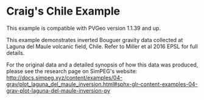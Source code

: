 # Craig's Chile Example

This example is compatible with PVGeo version 1.1.39 and up.

This example demonstrates inverted Bouguer gravity data collected at Laguna del Maule volcanic field, Chile. Refer to Miller et al 2016 EPSL for full details.

For the original data and a detailed synopsis of how this data was produced, please see the research page on SimPEG's website: http://docs.simpeg.xyz/content/examples/04-grav/plot_laguna_del_maule_inversion.html#sphx-glr-content-examples-04-grav-plot-laguna-del-maule-inversion-py

